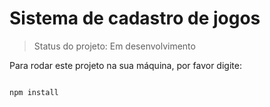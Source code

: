 <h1>Sistema de cadastro de jogos</h1>

> Status do projeto: Em desenvolvimento

Para rodar este projeto na sua máquina, por favor digite:

```

npm install

```
